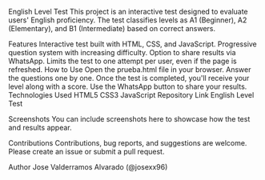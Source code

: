 English Level Test
This project is an interactive test designed to evaluate users' English proficiency. The test classifies levels as A1 (Beginner), A2 (Elementary), and B1 (Intermediate) based on correct answers.

Features
Interactive test built with HTML, CSS, and JavaScript.
Progressive question system with increasing difficulty.
Option to share results via WhatsApp.
Limits the test to one attempt per user, even if the page is refreshed.
How to Use
Open the prueba.html file in your browser.
Answer the questions one by one.
Once the test is completed, you'll receive your level along with a score.
Use the WhatsApp button to share your results.
Technologies Used
HTML5
CSS3
JavaScript
Repository Link
English Level Test

Screenshots
You can include screenshots here to showcase how the test and results appear.

Contributions
Contributions, bug reports, and suggestions are welcome. Please create an issue or submit a pull request.

Author
Jose Valderramos Alvarado (@josexx96)
